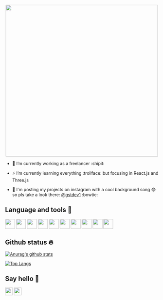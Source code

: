 <div>
  <p align="center">
    <img height="500" src="https://github.com/GustavoSouza12/GustavoSouza12/blob/master/profileGif.gif"/>
  </p>
</div>

- 🌱 I’m currently working as a freelancer :shipit:

- ⚡ I’m currently learning everything :trollface: but focusing in React.js and Three.js 

- 👻 I'm posting my projects on instagram with a cool background song 😎 so pls take a look there: <a href="https://www.instagram.com/gstdev1/">@gstdev1</a> :bowtie:

## Language and tools 🔧

<img height="32" width="32" src="https://cdn.jsdelivr.net/npm/simple-icons@v3/icons/html5.svg" />  <img height="32" width="32" src="https://cdn.jsdelivr.net/npm/simple-icons@v3/icons/css3.svg" />  <img height="32" width="32" src="https://cdn.jsdelivr.net/npm/simple-icons@v3/icons/javascript.svg" />  <img height="32" width="32" src="https://cdn.jsdelivr.net/npm/simple-icons@v3/icons/react.svg" />  <img height="32" width="32" src="https://cdn.jsdelivr.net/npm/simple-icons@v3/icons/sass.svg" />  <img height="32" width="32" src="https://cdn.jsdelivr.net/npm/simple-icons@v3/icons/git.svg" />  <img height="32" width="32" src="https://cdn.jsdelivr.net/npm/simple-icons@v3/icons/github.svg" />  <img height="32" width="32" src="https://cdn.jsdelivr.net/npm/simple-icons@v3/icons/npm.svg" />  <img height="32" width="32" src="https://cdn.jsdelivr.net/npm/simple-icons@v3/icons/bootstrap.svg" />  <img height="32" width="32" src="https://cdn.jsdelivr.net/npm/simple-icons@v3/icons/jquery.svg" />   

## Github status :fire:

[![Anurag's github stats ](https://github-readme-stats.vercel.app/api?username=gustavosouza12&theme=radical)](https://github.com/gustavosouza12/github-readme-stats)

[![Top Langs](https://github-readme-stats.vercel.app/api/top-langs/?username=GustavoSouza12&layout=compact)](https://github.com/GustavoSouza12/github-readme-stats)

## Say hello 👋

<p>
<a href="https://www.linkedin.com/in/gstdev/"><img src="https://img.shields.io/badge/linkedin-%230077B5.svg?&style=for-the-badge&logo=linkedin&logoColor=white" height=25></a> 
<a href="https://www.instagram.com/gstdev1/"><img src="https://img.shields.io/badge/instagram-%23E4405F.svg?&style=for-the-badge&logo=instagram&logoColor=white" height=25></a>
</p>

<!--
**GustavoSouza12/GustavoSouza12** is a ✨ _special_ ✨ repository because its `README.md` (this file) appears on your GitHub profile.

Here are some ideas to get you started:


- 🌱 I’m currently learning React.js
- 👯 I’m looking to collaborate on some job
- 🤔 I’m looking for help with 
- 💬 Ask me about ...
- 📫 How to reach me: ...
- 😄 Pronouns: ...
- ⚡ Fun fact: ...
-->
